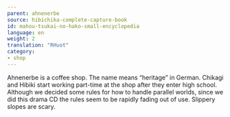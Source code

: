 ```yaml
---
parent: ahnenerbe
source: hibichika-complete-capture-book
id: mahou-tsukai-no-hako-small-encyclopedia
language: en
weight: 2
translation: "RHuot"
category:
- shop
---
```


Ahnenerbe is a coffee shop. The name means “heritage” in German. Chikagi and Hibiki start working part-time at the shop after they enter high school. Although we decided some rules for how to handle parallel worlds, since we did this drama CD the rules seem to be rapidly fading out of use. Slippery slopes are scary.

